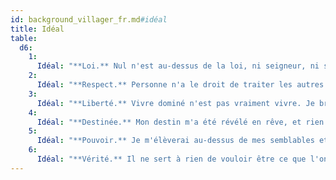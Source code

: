 ```yaml
---
id: background_villager_fr.md#idéal
title: Idéal
table:
  d6:
    1:
      Idéal: "**Loi.** Nul n'est au-dessus de la loi, ni seigneur, ni serf. Et nul ne peut rompre un serment."
    2:
      Idéal: "**Respect.** Personne n'a le droit de traiter les autres comme des esclaves. Je veillerai à ce que tous soient traités avec dignité et respect."
    3:
      Idéal: "**Liberté.** Vivre dominé n'est pas vraiment vivre. Je briserai les chaînes du peuple de l'oppression des puissants."
    4:
      Idéal: "**Destinée.** Mon destin m'a été révélé en rêve, et rien ne pourra se mettre en travers de ma route pour le réaliser."
    5:
      Idéal: "**Pouvoir.** Je m'élèverai au-dessus de mes semblables et deviendrai à mon tour un seigneur."
    6:
      Idéal: "**Vérité.** Il ne sert à rien de vouloir être ce que l'on n'est pas."
---
```


